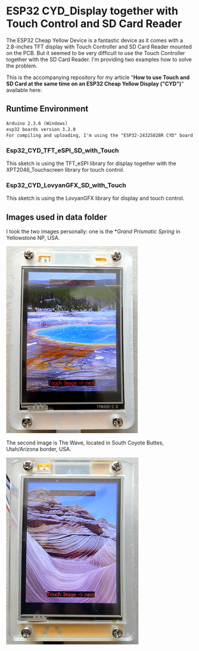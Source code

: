 # ESP32 CYD_Display together with Touch Control and SD Card Reader
The ESP32 Cheap Yellow Device is a fantastic device as it comes with a 2.8-inches TFT display with Touch Controller and SD Card Reader mounted on the PCB. But it seemed to be very difficult to use the Touch Controller together with the SD Card Reader. I'm providing two examples how to solve the problem.

This is the accompanying repository for my article "**How to use Touch and SD Card at the same time on an ESP32 Cheap Yellow Display ("CYD")**" available here:

## Runtime Environment
````plaintext
Arduino 2.3.6 (Windows)
esp32 boards version 3.2.0
For compiling and uploading, I'm using the "ESP32-2432S028R CYD" board
````

### Esp32_CYD_TFT_eSPI_SD_with_Touch
This sketch is using the TFT_eSPI library for display together with the XPT2046_Touchscreen library for touch control.

### Esp32_CYD_LovyanGFX_SD_with_Touch
This sketch is using the LovyanGFX library for display and touch control.

## Images used in data folder

I took the two images personally: one is the **Grand Prismatic Spring* in Yellowstone NP, USA. 

![Image 1](./images/esp32_cyd_touch_sdcard_1_500h.png)

The second image is The Wave, located in South Coyote Buttes, Utah/Arizona border, USA.

![Image 1](./images/esp32_cyd_touch_sdcard_2_500h.png)
